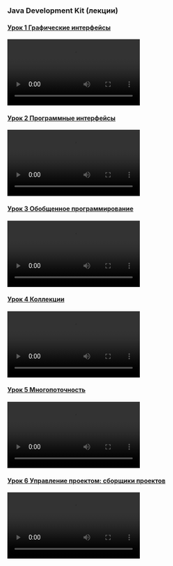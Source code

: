 ### Java Development Kit (лекции)

#### [Урок 1 Графические интерфейсы](https://gb.ru/lessons/443935)

<video controls src="https://gbcdn.mrgcdn.ru/uploads/record/263282/attachment/5e670f1745abe11d4020eb10ba9452b4.mp4" title="Видеозапись"></video>

#### [Урок 2 Программные интерфейсы](https://gb.ru/lessons/443936)

<video controls src="https://gbcdn.mrgcdn.ru/uploads/record/263287/attachment/0c26272c35f4130f8cc46b2242586c03.mp4" title="Видеозапись"></video>

#### [Урок 3 Обобщенное программирование](https://gb.ru/lessons/443937)

<video controls src="https://gbcdn.mrgcdn.ru/uploads/record/281519/attachment/b736796e71b85aa6bb585b77b35897ef.mp4" title="Видеозапись"></video>

#### [Урок 4 Коллекции](https://gb.ru/lessons/443938)

<video controls src="https://gbcdn.mrgcdn.ru/uploads/record/286477/attachment/72dd7a90d73136802798a440c3b4d3dd.mp4" title="Видеозапись"></video>

#### [Урок 5 Многопоточность](https://gb.ru/lessons/443939)

<video controls src="https://gbcdn.mrgcdn.ru/uploads/record/286476/attachment/2fe71ec7e74be247fc79536d78c0370c.mp4" title="Видеозапись"></video>

#### [Урок 6 Управление проектом: сборщики проектов](https://gb.ru/lessons/443940)

<video controls src="https://gbcdn.mrgcdn.ru/uploads/record/287446/attachment/470b03c7c2424e5630c3b3ceddc26dd2.mp4" title="Видеозапись"></video>
